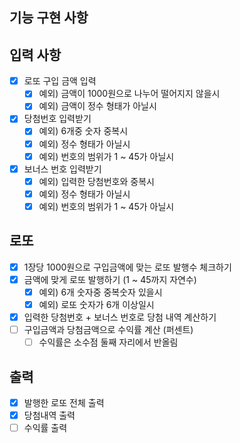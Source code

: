 ## 기능 구현 사항
## 입력 사항
- [x] 로또 구입 금액 입력
  - [x] 예외) 금액이 1000원으로 나누어 떨어지지 않을시
  - [x] 예외) 금액이 정수 형태가 아닐시
- [x] 당첨번호 입력받기
  - [x] 예외) 6개중 숫자 중복시
  - [x] 예외) 정수 형태가 아닐시
  - [x] 예외) 번호의 범위가 1 ~ 45가 아닐시
- [x] 보너스 번호 입력받기
  - [x] 예외) 입력한 당첨번호와 중복시
  - [x] 예외) 정수 형태가 아닐시
  - [x] 예외) 번호의 범위가 1 ~ 45가 아닐시

## 로또
- [x] 1장당 1000원으로 구입금액에 맞는 로또 발행수 체크하기  
- [x] 금액에 맞게 로또 발행하기 (1 ~ 45까지 자연수)
  - [x] 예외) 6개 숫자중 중복숫자 있을시
  - [x] 예외) 로또 숫자가 6개 이상일시
- [x] 입력한 당첨번호 + 보너스 번호로 당첨 내역 계산하기
- [ ] 구입금액과 당첨금액으로 수익률 계산 (퍼센트)
  - [ ] 수익률은 소수점 둘째 자리에서 반올림

## 출력
- [x] 발행한 로또 전체 출력
- [x] 당첨내역 출력
- [ ] 수익률 출력
